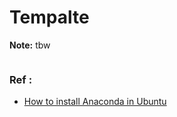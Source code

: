 # Tempalte

**Note:** tbw




```

```

### Ref :

  * [How to install Anaconda in Ubuntu](https://linuxhint.com/install_anaconda_ubuntu/)
